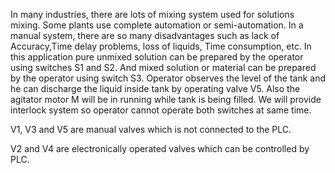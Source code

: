 In many industries, there are lots of mixing system used for solutions mixing. Some plants use complete automation or semi-automation.
In a manual system, there are so many disadvantages such as lack of Accuracy,Time delay problems, loss of liquids, Time consumption, etc.
In this application pure unmixed solution can be prepared by the operator using switches S1 and S2. And mixed solution or material can be prepared by the operator using switch S3.
Operator observes the level of the tank and he can discharge the liquid inside tank by operating valve V5.
Also the agitator motor M will be in running while tank is being filled. We will provide interlock system so operator cannot operate both switches at same time.

V1, V3 and V5 are manual valves which is not connected to the PLC.

V2 and V4 are electronically operated valves which can be controlled by PLC.
